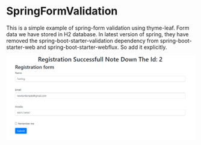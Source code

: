 # SpringFormValidation
This is a simple example of spring-form validation using thyme-leaf. Form data we have stored in H2 database. In latest version of spring, they have removed  the spring-boot-starter-validation dependency from spring-boot-starter-web and spring-boot-starter-webflux. So add it explicitly. </br>

![](https://github.com/souvikwb/SpringFormValidation/blob/master/src/main/resources/image/SpringFormValidation.PNG)
